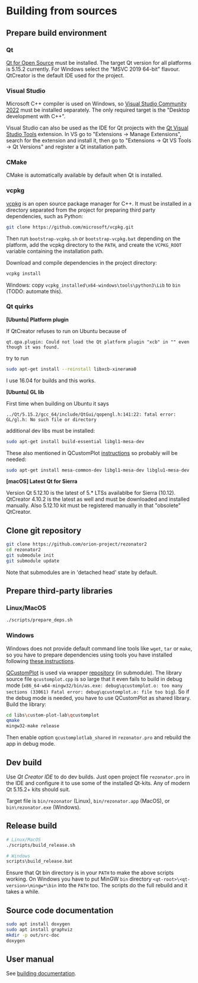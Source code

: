 # Building from sources

## Prepare build environment

### Qt

[Qt for Open Source](https://www.qt.io/download-open-source) must be installed. The target Qt version for all platforms is 5.15.2 currently. For Windows select the "MSVC 2019 64-bit" flavour. QtCreator is the default IDE used for the project.

### Visual Studio

Microsoft C++ compiler is used on Windows, so [Visual Studio Community 2022](https://visualstudio.microsoft.com/en/vs/community/) must be installed separately. The only required target is the "Desktop development with C++".

Visual Studio can also be used as the IDE for Qt projects with the [Qt Visual Studio Tools](https://doc.qt.io/qtvstools-2) extension. In VS go to "Extensions -> Manage Extensions", search for the extension and install it, then go to "Extensions -> Qt VS Tools -> Qt Versions" and register a Qt installation path.

### CMake

CMake is automatically available by default when Qt is installed.

### vcpkg

[vcpkg](https://vcpkg.io/) is an open source package manager for C++. It must be installed in a directory separated from the project for preparing third party dependencies, such as Python:

```bash
git clone https://github.com/microsoft/vcpkg.git
```

Then run `bootstrap-vcpkg.sh` or `bootstrap-vcpkg.bat` depending on the platform, add the vcpkg directory to the `PATH`, and create the `VCPKG_ROOT` variable containing the installation path.

Download and compile dependencies in the project directory:

```bash
vcpkg install
```

Windows: copy `vcpkg_installed\x64-windows\tools\python3\Lib` to `bin` (TODO: automate this).

### Qt quirks

**[Ubuntu] Platform plugin**

If QtCreator refuses to run on Ubuntu because of

```log
qt.qpa.plugin: Could not load the Qt platform plugin "xcb" in "" even though it was found.
```

try to run 

```bash
sudo apt-get install --reinstall libxcb-xinerama0
```

I use 16.04 for builds and this works.

**[Ubuntu] GL lib**

First time when building on Ubuntu it says

```log
../Qt/5.15.2/gcc_64/include/QtGui/qopengl.h:141:22: fatal error: GL/gl.h: No such file or directory
```

additional dev libs must be installed:

```bash
sudo apt-get install build-essential libgl1-mesa-dev
```

These also mentioned in QCustomPlot [instructions](https://www.qcustomplot.com/index.php/tutorials/settingup) so probably will be needed:

```bash
sudo apt-get install mesa-common-dev libgl1-mesa-dev libglu1-mesa-dev
```

**[macOS] Latest Qt for Sierra**

Version Qt 5.12.10 is the latest of 5.* LTSs availablbe for Sierra (10.12).
QtCreator 4.10.2 is the latest as well and must be downloaded and installed manually.
Also 5.12.10 kit must be registered manually in that "obsolete" QtCreator.

## Clone git repository

```bash
git clone https://github.com/orion-project/rezonator2
cd rezonator2
git submodule init
git submodule update
```

Note that submodules are in 'detached head' state by default.

## Prepare third-party libraries

### Linux/MacOS

```bash
./scripts/prepare_deps.sh
```

### Windows

Windows does not provide default command line tools like `wget`, `tar` or `make`, so you have to prepare dependencies using tools you have installed following [these instructions](prepare-deps-win.md).

[QCustomPlot](https://www.qcustomplot.com) is used via wrapper [repository](https://github.com/orion-project/custom-plot-lab) (in submodule). The library source file `qcustomplot.cpp` is so large that it even fails to build in debug mode (`x86_64-w64-mingw32/bin/as.exe: debug\qcustomplot.o: too many sections (33061) Fatal error: debug\qcustomplot.o: file too big`). So if the debug mode is needed, you have to use QCustomPlot as shared library. Build the library:

```bash
cd libs\custom-plot-lab\qcustomplot
qmake
mingw32-make release
```

Then enable option `qcustomplotlab_shared` in `rezonator.pro` and rebuild the app in debug mode.

## Dev build

Use *Qt Creator IDE* to do dev builds. Just open project file `rezonator.pro` in the IDE and configure it to use some of the installed Qt-kits. Any of modern Qt 5.15.2+ kits should suit.

Target file is `bin/rezonator` (Linux), `bin/rezonator.app` (MacOS), or `bin\rezonator.exe` (Windows). 

## Release build

```bash
# Linux/MacOS
./scripts/build_release.sh

# Windows
scripts\build_release.bat
```

Ensure that Qt bin directory is in your `PATH` to make the above scripts working. On Windows you have to put MinGW `bin` directory `<qt-root>\<qt-version>\mingw*\bin` into the `PATH` too. The scripts do the full rebuild and it takes a while.

## Source code documentation

```bash
sudo apt install doxygen
sudo apt install graphviz
mkdir -p out/src-doc
doxygen
```

## User manual

See [building documentation](../help/README.md).

